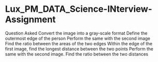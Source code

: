 # Lux_PM_DATA_Science-INterview-Assignment

Question Asked
Convert the image into a gray-scale format
Define the outermost edge of the person
Perform the same with the second image
Find the ratio between the areas of the two edges
Within the edge of the first image, find the longest distance between the two points
Perform the same with the second image.
Find the ratio between the two distances
